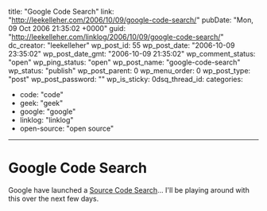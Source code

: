 title: "Google Code Search"
link: "http://leekelleher.com/2006/10/09/google-code-search/"
pubDate: "Mon, 09 Oct 2006 21:35:02 +0000"
guid: "http://leekelleher.com/linklog/2006/10/09/google-code-search/"
dc_creator: "leekelleher"
wp_post_id: 55
wp_post_date: "2006-10-09 23:35:02"
wp_post_date_gmt: "2006-10-09 21:35:02"
wp_comment_status: "open"
wp_ping_status: "open"
wp_post_name: "google-code-search"
wp_status: "publish"
wp_post_parent: 0
wp_menu_order: 0
wp_post_type: "post"
wp_post_password: ""
wp_is_sticky: 0dsq_thread_id: 
categories:
  - code: "code"
  - geek: "geek"
  - google: "google"
  - linklog: "linklog"
  - open-source: "open source"

---

# Google Code Search

Google have launched a <a href="http://google.com/codesearch" >Source Code Search</a>... I'll be playing around with this over the next few days.